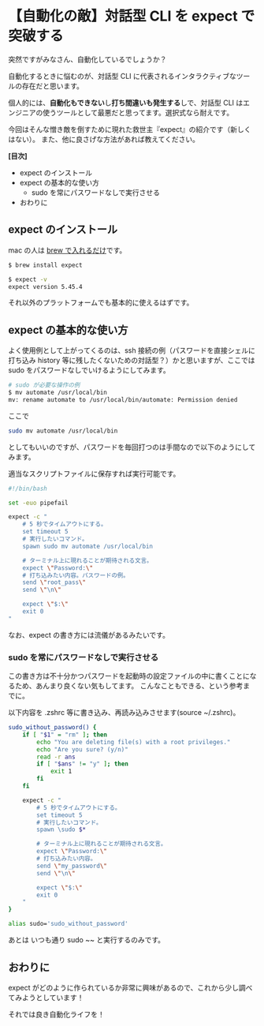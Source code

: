 # 【自動化の敵】対話型 CLI を expect で突破する

突然ですがみなさん、自動化しているでしょうか？

自動化するときに悩むのが、対話型 CLI に代表されるインタラクティブなツールの存在だと思います。

個人的には、**自動化もできない**し**打ち間違いも発生する**しで、対話型 CLI はエンジニアの使うツールとして最悪だと思ってます。選択式なら耐えです。

今回はそんな憎き敵を倒すために現れた救世主『expect』の紹介です（新しくはない）。
また、他に良さげな方法があれば教えてください。

**[目次]**

- expect のインストール
- expect の基本的な使い方
  - sudo を常にパスワードなしで実行させる
- おわりに

## expect のインストール

mac の人は [brew で入れるだけ](https://formulae.brew.sh/formula/expect)です。

``` sh
$ brew install expect

$ expect -v    
expect version 5.45.4
```

それ以外のプラットフォームでも基本的に使えるはずです。

## expect の基本的な使い方

よく使用例として上がってくるのは、ssh 接続の例（パスワードを直接シェルに打ち込み history 等に残したくないための対話型？）かと思いますが、ここでは sudo をパスワードなしでいけるようにしてみます。

``` sh
# sudo が必要な操作の例
$ mv automate /usr/local/bin        
mv: rename automate to /usr/local/bin/automate: Permission denied
```

ここで

``` sh
sudo mv automate /usr/local/bin
```

としてもいいのですが、パスワードを毎回打つのは手間なので以下のようにしてみます。

適当なスクリプトファイルに保存すれば実行可能です。

``` sh
#!/bin/bash

set -euo pipefail

expect -c "
    # 5 秒でタイムアウトにする。
    set timeout 5
    # 実行したいコマンド。
    spawn sudo mv automate /usr/local/bin

    # ターミナル上に現れることが期待される文言。
    expect \"Password:\"
    # 打ち込みたい内容。パスワードの例。
    send \"root_pass\"
    send \"\n\"

    expect \"$:\"
    exit 0
"
```

なお、expect の書き方には流儀があるみたいです。

### sudo を常にパスワードなしで実行させる

この書き方は不十分かつパスワードを起動時の設定ファイルの中に書くことになるため、あんまり良くない気もしてます。
こんなこともできる、という参考までに。

以下内容を .zshrc 等に書き込み、再読み込みさせます(source ~/.zshrc)。

``` sh
sudo_without_password() {
    if [ "$1" = "rm" ]; then
        echo "You are deleting file(s) with a root privileges."
        echo "Are you sure? (y/n)"
        read -r ans
        if [ "$ans" != "y" ]; then
            exit 1
        fi
    fi

    expect -c "
        # 5 秒でタイムアウトにする。
        set timeout 5
        # 実行したいコマンド。
        spawn \sudo $*

        # ターミナル上に現れることが期待される文言。
        expect \"Password:\"
        # 打ち込みたい内容。
        send \"my_password\"
        send \"\n\"

        expect \"$:\"
        exit 0
    "
}

alias sudo='sudo_without_password'
```

あとは いつも通り sudo ~~ と実行するのみです。

## おわりに

expect がどのように作られているか非常に興味があるので、これから少し調べてみようとしています！

それでは良き自動化ライフを！
